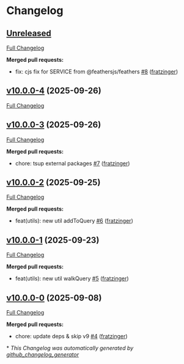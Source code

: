# Changelog

## [Unreleased](https://github.com/feathersjs/feathers-utils/tree/HEAD)

[Full Changelog](https://github.com/feathersjs/feathers-utils/compare/v10.0.0-4...HEAD)

**Merged pull requests:**

- fix: cjs fix for SERVICE from @feathersjs/feathers [\#8](https://github.com/feathersjs/feathers-utils/pull/8) ([fratzinger](https://github.com/fratzinger))

## [v10.0.0-4](https://github.com/feathersjs/feathers-utils/tree/v10.0.0-4) (2025-09-26)

[Full Changelog](https://github.com/feathersjs/feathers-utils/compare/v10.0.0-3...v10.0.0-4)

## [v10.0.0-3](https://github.com/feathersjs/feathers-utils/tree/v10.0.0-3) (2025-09-26)

[Full Changelog](https://github.com/feathersjs/feathers-utils/compare/v10.0.0-2...v10.0.0-3)

**Merged pull requests:**

- chore: tsup external packages [\#7](https://github.com/feathersjs/feathers-utils/pull/7) ([fratzinger](https://github.com/fratzinger))

## [v10.0.0-2](https://github.com/feathersjs/feathers-utils/tree/v10.0.0-2) (2025-09-25)

[Full Changelog](https://github.com/feathersjs/feathers-utils/compare/v10.0.0-1...v10.0.0-2)

**Merged pull requests:**

- feat\(utils\): new util addToQuery [\#6](https://github.com/feathersjs/feathers-utils/pull/6) ([fratzinger](https://github.com/fratzinger))

## [v10.0.0-1](https://github.com/feathersjs/feathers-utils/tree/v10.0.0-1) (2025-09-23)

[Full Changelog](https://github.com/feathersjs/feathers-utils/compare/v10.0.0-0...v10.0.0-1)

**Merged pull requests:**

- feat\(utils\): new util walkQuery [\#5](https://github.com/feathersjs/feathers-utils/pull/5) ([fratzinger](https://github.com/fratzinger))

## [v10.0.0-0](https://github.com/feathersjs/feathers-utils/tree/v10.0.0-0) (2025-09-08)

[Full Changelog](https://github.com/feathersjs/feathers-utils/compare/1fae88209c16bda8b0cf58ddd8af6e24d4b5792b...v10.0.0-0)

**Merged pull requests:**

- chore: update deps & skip v9 [\#4](https://github.com/feathersjs/feathers-utils/pull/4) ([fratzinger](https://github.com/fratzinger))



\* *This Changelog was automatically generated by [github_changelog_generator](https://github.com/github-changelog-generator/github-changelog-generator)*
